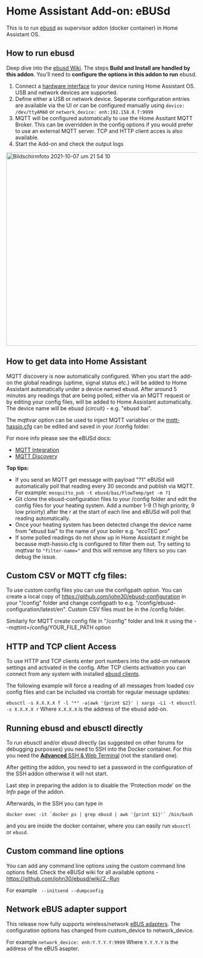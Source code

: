 # Home Assistant Add-on: eBUSd

This is to run [ebusd](http://ebusd.eu) as supervisor addon (docker container) in Home Assistant OS.

## How to run ebusd

Deep dive into the [ebusd Wiki](https://github.com/john30/ebusd/wiki).
The steps **Build and Install are handled by this addon**. You'll need to **configure the options in this addon to run** ebusd.

1. Connect a [hardware interface](https://github.com/john30/ebusd/wiki/6.-Hardware) to your device runing Home Assistant OS. USB and network devices are supported.
2. Define either a USB or network device.  Seperate configuration entries are available via the UI or can be configured manually using ```device: /dev/ttyAMA0``` or ```network_device: enh:192.158.0.7:9999```
3. MQTT will be configured automatically to use the Home Assitant MQTT Broker.  This can be overridden in the config options if you would prefer to use an external MQTT server.  TCP and HTTP client acces is also available.
4. Start the Add-on and check the output logs
  <img width="512" alt="Bildschirmfoto 2021-10-07 um 21 54 10" src="https://user-images.githubusercontent.com/1786188/136459050-16ab7c10-0fe0-40ff-b20d-b6eb1730630d.png">


## How to get data into Home Assistant

MQTT discovery is now automatically configured.  When you start the add-on the global readings (uptime, signal status etc.) will be added to Home Assistant automatically under a device named ebusd.  After around 5 minutes any readings that are being polled, either via an MQTT request or by editing your config files, will be added to Home Assistant automatically.  The device name will be ebusd {circuit} - e.g. "ebusd bai".

The mqttvar option can be used to inject MQTT variables or the [mqtt-hassio.cfg](https://github.com/john30/ebusd/blob/master/contrib/etc/ebusd/mqtt-hassio.cfg) can be edited and saved in your /config folder.

For more info please see the eBUSd docs:
 - [MQTT Integration](https://github.com/john30/ebusd/wiki/MQTT-integration)
 - [MQTT Discovery](https://github.com/john30/ebusd/discussions/518)

**Top tips:** 

- If you send an MQTT get message with payload "?1" eBUSd will automatically poll that reading every 30 seconds and publish via MQTT. For example: ```mosquitto_pub -t ebusd/bai/FlowTemp/get -m ?1```
- Git clone the ebusd-configuration files to your /config folder and edit the config files for your heating system.  Add a number 1-9 (1 high priority, 9 low prioirty) after the r at the start of each line and eBUSd will poll that reading automatically.
- Once your heating system has been detected change the device name from "ebusd bai" to the name of your boiler e.g. "ecoTEC pro"
- If some polled readings do not show up in Home Assistant it might be because mqtt-hassio.cfg is configured to filter them out.  Try setting to mqttvar to ```"filter-name="``` and this will remove any filters so you can debug the issue.

## Custom CSV or MQTT cfg files:

To use custom config files you can use the configpath option. You can create a local copy of https://github.com/john30/ebusd-configuration in your "/config" folder and change configpath to e.g. "/config/ebusd-configuration/latest/en".  Custom CSV files must be in the /config folder.

Similarly for MQTT create config file in "/config" folder and link it using the --mqttint=/config/YOUR_FILE_PATH option

## HTTP and TCP client Access

To use HTTP and TCP clients enter port numbers into the add-on network settings and activated in the config.
After TCP clients activation you can connect from any system with installed [ebusd clients](https://github.com/john30/ebusd/wiki/3.-Clients-and-commands).

The following example will force a reading of all messages from loaded csv config files and can be included via crontab for regular message updates:

```ebusctl -s X.X.X.X f -l "*" -a|awk '{print $2}' | xargs -L1 -t ebusctl -s X.X.X.X r```
Where ```X.X.X.X``` is the address of the ebusd add-on.

## Running ebusd and ebusctl directly

To run ebusctl and/or ebusd directly (as suggested on other forums for debugging purposses) you need to SSH into the Docker container. For this you need the [**Advanced** SSH & Web Terminal](https://github.com/hassio-addons/addon-ssh) (not the standard one). 

After getting the addon, you need to set a password in the configuration of the SSH addon otherwise it will not start.

Last step in preparing the addon is to disable the 'Protection mode' on the *Info* page of the addon.

Afterwards, in the SSH you can type in

```docker exec -it `docker ps | grep ebusd | awk '{print $1}'` /bin/bash```

and you are inside the docker container, where you can easily run `ebusctl` or `ebusd`.

## Custom command line options

You can add any command line options using the custom command line options field.  Check the eBUSd wiki for all available options - https://github.com/john30/ebusd/wiki/2.-Run

For example ``` --initsend --dumpconfig```

## Network eBUS adapter support

This release now fully supports wireless/network [eBUS adapters](https://adapter.ebusd.eu/index.en.html). The configuration options has changed from custom_device to network_device.

For example ```network_device: enh:Y.Y.Y.Y:9999```
Where ```Y.Y.Y.Y``` is the address of the eBUS asapter.

